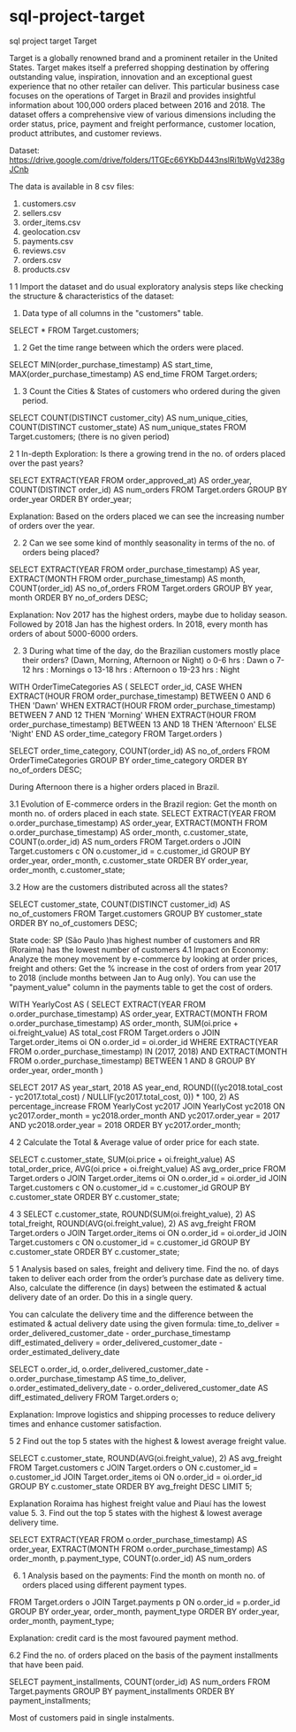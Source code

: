 # sql-project-target
sql project target
Target

Target is a globally renowned brand and a prominent retailer in the United States. Target makes itself a preferred shopping destination by offering outstanding value, inspiration, innovation and an exceptional guest experience that no other retailer can deliver.
This particular business case focuses on the operations of Target in Brazil and provides insightful information about 100,000 orders placed between 2016 and 2018. The dataset offers a comprehensive view of various dimensions including the order status, price, payment and freight performance, customer location, product attributes, and customer reviews.

Dataset: https://drive.google.com/drive/folders/1TGEc66YKbD443nslRi1bWgVd238gJCnb

The data is available in 8 csv files:
1.	customers.csv
2.	sellers.csv
3.	order_items.csv
4.	geolocation.csv
5.	payments.csv
6.	reviews.csv
7.	orders.csv
8.	products.csv

1 1 Import the dataset and do usual exploratory analysis steps like checking the structure & characteristics of the dataset:
1.	Data type of all columns in the "customers" table.

SELECT * 
    FROM Target.customers;
 

1. 2 Get the time range between which the orders were placed.

SELECT MIN(order_purchase_timestamp) AS start_time,
       MAX(order_purchase_timestamp) AS end_time
      FROM Target.orders;

 

1. 3 Count the Cities & States of customers who ordered during the given period.
 

SELECT COUNT(DISTINCT customer_city) AS num_unique_cities,
       COUNT(DISTINCT customer_state) AS num_unique_states
FROM Target.customers;
(there is no given period)

 

2 1 In-depth Exploration:
Is there a growing trend in the no. of orders placed over the past years?

SELECT EXTRACT(YEAR FROM order_approved_at) AS order_year,
       COUNT(DISTINCT order_id) AS num_orders
FROM Target.orders
GROUP BY order_year
ORDER BY order_year;

 
Explanation: Based on the orders placed we can see the increasing number of orders over the year. 

2. 2 Can we see some kind of monthly seasonality in terms of the no. of orders being placed?

SELECT EXTRACT(YEAR FROM order_purchase_timestamp) AS year,
       EXTRACT(MONTH FROM order_purchase_timestamp) AS month,
       COUNT(order_id) AS no_of_orders
FROM Target.orders
GROUP BY year, month
ORDER BY no_of_orders DESC;

 
Explanation: Nov 2017 has the highest orders, maybe due to holiday season. Followed by 2018 Jan has the highest orders. In 2018, every month has orders of about 5000-6000 orders.

2. 3 During what time of the day, do the Brazilian customers mostly place their orders? (Dawn, Morning, Afternoon or Night)
o	0-6 hrs : Dawn
o	7-12 hrs : Mornings
o	13-18 hrs : Afternoon
o	19-23 hrs : Night

WITH OrderTimeCategories AS (
  SELECT order_id,
         CASE 
           WHEN EXTRACT(HOUR FROM order_purchase_timestamp) BETWEEN 0 AND 6 THEN 'Dawn'
           WHEN EXTRACT(HOUR FROM order_purchase_timestamp) BETWEEN 7 AND 12 THEN 'Morning'
           WHEN EXTRACT(HOUR FROM order_purchase_timestamp) BETWEEN 13 AND 18 THEN 'Afternoon'
           ELSE 'Night'
         END AS order_time_category
  FROM Target.orders
)

SELECT order_time_category,
       COUNT(order_id) AS no_of_orders
FROM OrderTimeCategories
GROUP BY order_time_category
ORDER BY no_of_orders DESC;

 
During Afternoon there is a higher orders placed in Brazil.

3.1  Evolution of E-commerce orders in the Brazil region: Get the month on month no. of orders placed in each state.
SELECT
    EXTRACT(YEAR FROM o.order_purchase_timestamp) AS order_year,
    EXTRACT(MONTH FROM o.order_purchase_timestamp) AS order_month,
    c.customer_state,
    COUNT(o.order_id) AS num_orders
FROM
    Target.orders o
JOIN
    Target.customers c ON o.customer_id = c.customer_id
GROUP BY
    order_year,
    order_month,
    c.customer_state
ORDER BY
    order_year,
    order_month,
    c.customer_state;

 

3.2 How are the customers distributed across all the states?
 
SELECT customer_state, COUNT(DISTINCT customer_id) AS no_of_customers
FROM Target.customers
GROUP BY customer_state
ORDER BY no_of_customers DESC;
 

State code: SP (São Paulo )has highest number of customers and RR (Roraima) has the lowest number of customers
4.1 Impact on Economy: Analyze the money movement by e-commerce by looking at order prices, freight and others: Get the % increase in the cost of orders from year 2017 to 2018 (include months between Jan to Aug only).
You can use the "payment_value" column in the payments table to get the cost of orders.

 WITH YearlyCost AS (
    SELECT
        EXTRACT(YEAR FROM o.order_purchase_timestamp) AS order_year,
        EXTRACT(MONTH FROM o.order_purchase_timestamp) AS order_month,
        SUM(oi.price + oi.freight_value) AS total_cost
    FROM
        Target.orders o
    JOIN
        Target.order_items oi ON o.order_id = oi.order_id
    WHERE
        EXTRACT(YEAR FROM o.order_purchase_timestamp) IN (2017, 2018)
        AND EXTRACT(MONTH FROM o.order_purchase_timestamp) BETWEEN 1 AND 8
    GROUP BY
        order_year,
        order_month
)

SELECT
    2017 AS year_start,
    2018 AS year_end,
    ROUND(((yc2018.total_cost - yc2017.total_cost) / NULLIF(yc2017.total_cost, 0)) * 100, 2) AS percentage_increase
FROM
    YearlyCost yc2017
JOIN
    YearlyCost yc2018 ON yc2017.order_month = yc2018.order_month AND yc2017.order_year = 2017 AND yc2018.order_year = 2018
ORDER BY
    yc2017.order_month;

 

4 2 Calculate the Total & Average value of order price for each state.

SELECT
    c.customer_state,
    SUM(oi.price + oi.freight_value) AS total_order_price,
    AVG(oi.price + oi.freight_value) AS avg_order_price
FROM
    Target.orders o
JOIN
    Target.order_items oi ON o.order_id = oi.order_id
JOIN
    Target.customers c ON o.customer_id = c.customer_id
GROUP BY
    c.customer_state
ORDER BY
    c.customer_state;

 

4 3 SELECT
    c.customer_state,
    ROUND(SUM(oi.freight_value), 2) AS total_freight,
    ROUND(AVG(oi.freight_value), 2) AS avg_freight
FROM
    Target.orders o
JOIN
    Target.order_items oi ON o.order_id = oi.order_id
JOIN
    Target.customers c ON o.customer_id = c.customer_id
GROUP BY
    c.customer_state
ORDER BY
    c.customer_state;

 

5 1 Analysis based on sales, freight and delivery time.
Find the no. of days taken to deliver each order from the order’s purchase date as delivery time.
Also, calculate the difference (in days) between the estimated & actual delivery date of an order.
Do this in a single query.

You can calculate the delivery time and the difference between the estimated & actual delivery date using the given formula:
time_to_deliver = order_delivered_customer_date - order_purchase_timestamp
diff_estimated_delivery = order_delivered_customer_date - order_estimated_delivery_date

SELECT
    o.order_id,
    o.order_delivered_customer_date - o.order_purchase_timestamp AS time_to_deliver,
    o.order_estimated_delivery_date - o.order_delivered_customer_date AS diff_estimated_delivery
FROM
    Target.orders o;

 
Explanation: Improve logistics and shipping processes to reduce delivery times and enhance customer satisfaction.

5 2 Find out the top 5 states with the highest & lowest average freight value.

SELECT
    c.customer_state,
    ROUND(AVG(oi.freight_value), 2) AS avg_freight
FROM
    Target.customers c
JOIN
    Target.orders o ON c.customer_id = o.customer_id
JOIN
    Target.order_items oi ON o.order_id = oi.order_id
GROUP BY
    c.customer_state
ORDER BY
    avg_freight DESC
LIMIT 5;

 

Explanation Roraima has highest freight value and Piauí has the lowest value
5. 3.  Find out the top 5 states with the highest & lowest average delivery time.

SELECT
    EXTRACT(YEAR FROM o.order_purchase_timestamp) AS order_year,
    EXTRACT(MONTH FROM o.order_purchase_timestamp) AS order_month,
    p.payment_type,
    COUNT(o.order_id) AS num_orders



6. 1 Analysis based on the payments: Find the month on month no. of orders placed using different payment types.

FROM
    Target.orders o
JOIN
    Target.payments p ON o.order_id = p.order_id
GROUP BY
    order_year,
    order_month,
    payment_type
ORDER BY
    order_year,
    order_month,
    payment_type;

 
Explanation: credit card is the most favoured payment method.

6.2 Find the no. of orders placed on the basis of the payment installments that have been paid.

SELECT
    payment_installments,
    COUNT(order_id) AS num_orders
FROM
    Target.payments
GROUP BY
    payment_installments
ORDER BY
    payment_installments;

 

Most of customers paid in single instalments.
